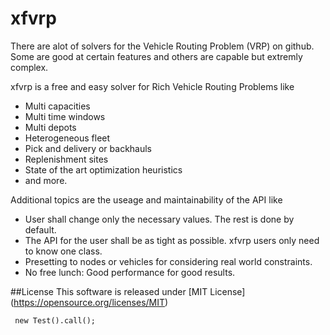 xfvrp
======

There are alot of solvers for the Vehicle Routing Problem (VRP) on github. Some are good at certain features and others are capable but extremly complex.

xfvrp is a free and easy solver for Rich Vehicle Routing Problems like
- Multi capacities
- Multi time windows
- Multi depots
- Heterogeneous fleet
- Pick and delivery or backhauls
- Replenishment sites
- State of the art optimization heuristics
- and more.
 
Additional topics are the useage and maintainability of the API like
- User shall change only the necessary values. The rest is done by default.
- The API for the user shall be as tight as possible. xfvrp users only need to know one class.
- Presetting to nodes or vehicles for considering real world constraints.
- No free lunch: Good performance for good results.

##License
This software is released under [MIT License] (https://opensource.org/licenses/MIT)

<pre><code> new Test().call(); </code></pre>
